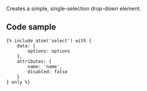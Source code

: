 Creates a simple, single-selection drop-down element.

## Code sample

```
{% include atom('select') with {
    data: {
        options: options
    },
    attributes: {
        name: 'name',
        disabled: false
    }
} only %}
```
